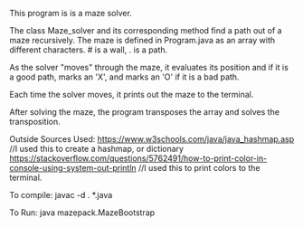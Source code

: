 This program is is a maze solver.

The class Maze_solver and its corresponding method find a path out of a maze recursively.  The maze is defined in Program.java as an array with different characters. # is a wall, . is a path.

As the solver "moves" through the maze, it evaluates its position and if it is a good path, marks an 'X', and marks an 'O' if it is a bad path.

Each time the solver moves, it prints out the maze to the terminal.

After solving the maze, the program transposes the array and solves the transposition.

Outside Sources Used:
https://www.w3schools.com/java/java_hashmap.asp
//I used this to create a hashmap, or dictionary
https://stackoverflow.com/questions/5762491/how-to-print-color-in-console-using-system-out-println
//I used this to print colors to the terminal.

To compile: javac -d . *.java

To Run: java mazepack.MazeBootstrap